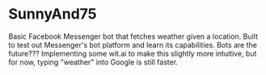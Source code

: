 # SunnyAnd75
Basic Facebook Messenger bot that fetches weather given a location. Built to test out Messenger's bot platform and learn its capabilities. Bots are the future??? Implementing some wit.ai to make this slightly more intuitive, but for now, typing "weather" into Google is still faster.

